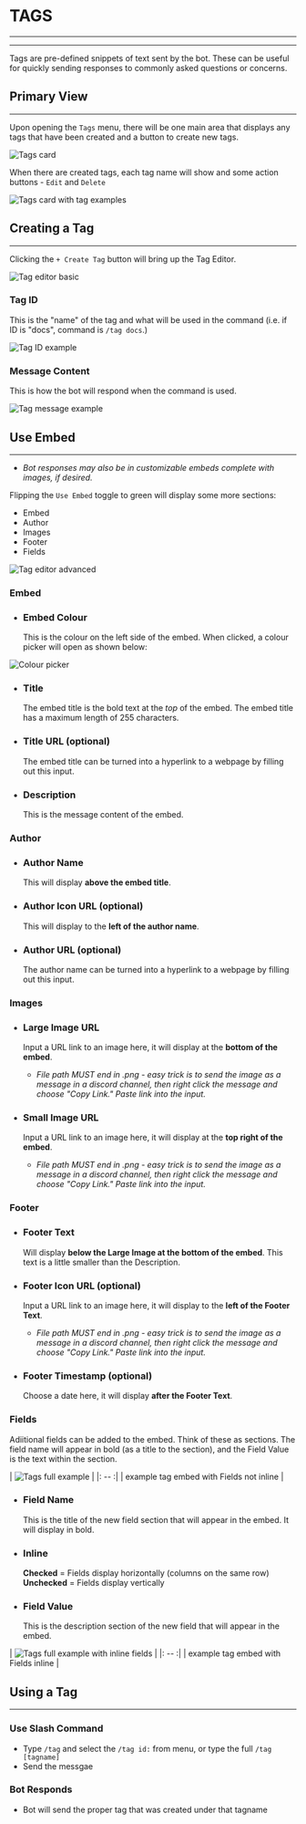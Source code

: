 # TAGS
***
***

Tags are pre-defined snippets of text sent by the bot. These can be useful for quickly sending responses to commonly asked questions or concerns.

## Primary View
***

Upon opening the `Tags` menu, there will be one main area that displays any tags that have been created and a button to create new tags.

![Tags card](../img/tags_card.webp)

When there are created tags, each tag name will show and some action buttons - `Edit` and `Delete`

![Tags card with tag examples](../img/tags_card_example.webp)

## Creating a Tag
***

Clicking the `+ Create Tag` button will bring up the Tag Editor.

![Tag editor basic](../img/tags_editor_basic.webp)

### Tag ID
This is the "name" of the tag and what will be used in the command (i.e. if ID is "docs", command is `/tag docs`.)

![Tag ID example](../img/tags_id_example.webp)

### Message Content
This is how the bot will respond when the command is used.

![Tag message example](../img/tags_message_example.webp)

## Use Embed
***

- *Bot responses may also be in customizable embeds complete with images, if desired.*

Flipping the `Use Embed` toggle to green will display some more sections:
- Embed
- Author
- Images
- Footer
- Fields

![Tag editor advanced](../img/tags_editor_advanced.webp)

### Embed

 - ### Embed Colour
   This is the colour on the left side of the embed. When clicked, a colour picker will open as shown below:

![Colour picker](../img/colour_picker.webp)

 - ### Title
   The embed title is the bold text at the *top* of the embed. The embed title has a maximum length of 255 characters. 

 - ### Title URL (optional)
   The embed title can be turned into a hyperlink to a webpage by filling out this input.

 - ### Description
   This is the message content of the embed.

### Author

 - ### Author Name
   This will display **above the embed title**.

 - ### Author Icon URL (optional)
   This will display to the **left of the author name**.

 - ### Author URL (optional)
   The author name can be turned into a hyperlink to a webpage by filling out this input.

### Images

 - ### Large Image URL
    Input a URL link to an image here, it will display at the **bottom of the embed**.  
   - *File path MUST end in .png - easy trick is to send the image as a message in a discord channel, then right click the message and choose "Copy Link." Paste link into the input.*

 - ### Small Image URL
    Input a URL link to an image here, it will display at the **top right of the embed**.  
   - *File path MUST end in .png - easy trick is to send the image as a message in a discord channel, then right click the message and choose "Copy Link." Paste link into the input.*

### Footer

 - ### Footer Text
    Will display **below the Large Image at the bottom of the embed**. This text is a little smaller than the Description.

 - ### Footer Icon URL (optional)
    Input a URL link to an image here, it will display to the **left of the Footer Text**.  
   - *File path MUST end in .png - easy trick is to send the image as a message in a discord channel, then right click the message and choose "Copy Link." Paste link into the input.*

 - ### Footer Timestamp (optional)
    Choose a date here, it will display **after the Footer Text**.

### Fields
  Adiitional fields can be added to the embed. Think of these as sections. The field name will appear in bold (as a title to the section), and the Field Value is the text within the section.

| ![Tags full example](../img/tags_message_full_example.webp) |
|: -- :|
| example tag embed with Fields not inline |

 - ### Field Name
    This is the title of the new field section that will appear in the embed. It will display in bold.

 - ### Inline
    **Checked** = Fields display horizontally (columns on the same row)  
    **Unchecked** = Fields display vertically

 - ### Field Value
    This is the description section of the new field that will appear in the embed.

| ![Tags full example with inline fields](../img/tags_message_inline.webp) |
|: -- :|
| example tag embed with Fields inline |

## Using a Tag
***

### Use Slash Command
- Type `/tag` and select the `/tag id:` from menu, or type the full `/tag [tagname]`  
- Send the messgae

### Bot Responds
- Bot will send the proper tag that was created under that tagname